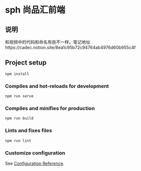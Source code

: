 # sph 尚品汇前端

## 说明
和视频中的代码和命名有些不一样。笔记地址https://cadec.notion.site/8ea1c95b72c94764ab4976d60b955c4f

## Project setup
```
npm install
```

### Compiles and hot-reloads for development
```
npm run serve
```

### Compiles and minifies for production
```
npm run build
```

### Lints and fixes files
```
npm run lint
```

### Customize configuration
See [Configuration Reference](https://cli.vuejs.org/config/).
